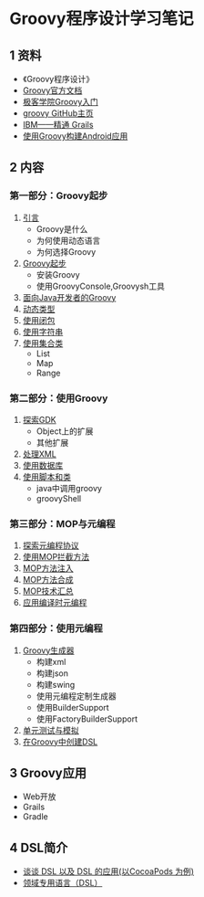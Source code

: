 # Groovy程序设计学习笔记

## 1 资料

- 《Groovy程序设计》
- [Groovy官方文档](http://groovy-lang.org/documentation.html)
- [极客学院Groovy入门](http://wiki.jikexueyuan.com/project/groovy-introduction/)
- [groovy GitHub主页](https://github.com/groovy)
- [IBM——精通 Grails](https://www.ibm.com/developerworks/cn/java/j-grails/)
- [使用Groovy构建Android应用](http://www.jianshu.com/p/399ae2d0f313)

## 2 内容

### 第一部分：Groovy起步

1. [引言](note/Groovy程序设计——00Groovy基本介绍.md)
    - Groovy是什么
    - 为何使用动态语言
    - 为何选择Groovy
2. [Groovy起步](note/Groovy程序设计——01起步.md)
    - 安装Groovy
    - 使用GroovyConsole,Groovysh工具
3. [面向Java开发者的Groovy](note/Groovy程序设计——02面向Java开发者的Groovy.md)
4. [动态类型](note/Groovy程序设计——03动态类型.md)
5. [使用闭包](note/Groovy程序设计——04闭包.md)
6. [使用字符串](note/Groovy程序设计——05使用字符串.md)
7. [使用集合类](note/Groovy程序设计——06集合类.md)
    - List
    - Map
    - Range


### 第二部分：使用Groovy

1. [探索GDK](note/Groovy程序设计——07探索GDK.md)
   - Object上的扩展
   - 其他扩展
2. [处理XML](note/Groovy程序设计——08处理XML.md)
3. [使用数据库](note/Groovy程序设计——09使用数据库.md)
4. [使用脚本和类](note/Groovy程序设计——10使用脚本和类.md)
    - java中调用groovy
    - groovyShell

### 第三部分：MOP与元编程

1. [探索元编程协议](note/Groovy程序设计——11探索元对象协议.md)
2. [使用MOP拦截方法](note/.md)
3. [MOP方法注入](note/Groovy程序设计——12使用MOP拦截方法.md)
4. [MOP方法合成](note/Groovy程序设计——13MOP方法注入.md)
5. [MOP技术汇总](note/Groovy程序设计——14使用MOP合成方法.md)
6. [应用编译时元编程](note/Groovy程序设计——15MOP技术汇总.md) 

### 第四部分：使用元编程

1. [Groovy生成器](note/Groovy程序设计——17Groovy生成器.md)
   - 构建xml
   - 构建json
   - 构建swing
   - 使用元编程定制生成器
   - 使用BuilderSupport
   - 使用FactoryBuilderSupport
2. [单元测试与模拟](note/Groovy程序设计——18Groovy单元测试.md)
3. [在Groovy中创建DSL](note/Groovy程序设计——19在Groovy中创建DSL.md)


## 3  Groovy应用

- Web开放
- Grails
- Gradle

## 4 DSL简介

- [谈谈 DSL 以及 DSL 的应用(以CocoaPods 为例)](http://draveness.me/dsl/)
- [领域专用语言（DSL）](http://blog.csdn.net/mfowler/article/details/1069927)
 
